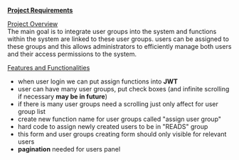 <ins>**Project Requirements**</ins>

<ins>Project Overview</ins>  
The main goal is to integrate user groups into the system and functions within the system are linked to these user groups. users can be assigned to these groups and this allows administrators to efficiently manage both users and their access permissions to the system.

<ins>Features and Functionalities</ins>  
- when user login we can put assign functions into **JWT**
- user can have many user groups, put check boxes (and infinite scrolling if necessary **may be in future**)
- if there is many user groups need a scrolling just only affect for user group list
- create new function name for user groups called "assign user group"
- hard code to assign newly created users to be in "READS" group
- this form and user groups creating form should only visible for relevant users
- **pagination** needed for users panel

